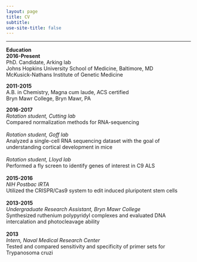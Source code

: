 ```yaml
---
layout: page
title: CV
subtitle: 
use-site-title: false
---
```

------------------------------
**Education** 
<br>
**2016-Present**
<br>
PhD. Candidate, Arking lab   
Johns Hopkins University School of Medicine, Baltimore, MD  
McKusick-Nathans Institute of Genetic Medicine  

**2011-2015**  
A.B. in Chemistry, Magna cum laude, ACS certified  
Bryn Mawr College, Bryn Mawr, PA

**2016-2017**
<br>
*Rotation student, Cutting lab*
<br>
Compared normalization methods for RNA-sequencing
<br>
<br>
*Rotation student, Goff lab*
<br>
Analyzed a single-cell RNA sequencing dataset with the goal of understanding cortical development in mice
<br>
<br>
*Rotation student, Lloyd lab*
<br>
Performed a fly screen to identify genes of interest in C9 ALS
<br>
<br>
**2015-2016**  
*NIH Postbac IRTA* 
<br>
Utilized the CRISPR/Cas9 system to edit induced pluripotent stem cells
<br>
<br>
**2013-2015**  
*Undergraduate Research Assistant, Bryn Mawr College*
<br>
Synthesized ruthenium polypyridyl complexes and evaluated DNA intercalation and photocleavage ability
<br>
<br>
**2013**  
*Intern, Naval Medical Research Center*
<br>
Tested and compared sensitivity and specificity of primer sets for Trypanosoma cruzi  
		
